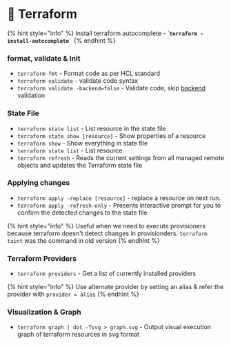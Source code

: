 # 🔬 Terraform

{% hint style="info" %}
Install terraform autocomplete - \`**`` terraform -install-autocomplete` ``**
{% endhint %}

### format, validate & Init

* `terraform fmt` - Format code as per HCL standard
* `terraform validate` - validate code syntax
* `terraform validate -backend=false` - Validate code, skip [backend](https://www.terraform.io/cli/commands/validate) validation

### State File

* `terraform state list` - List resource in the state file
* `terraform state show [resource]` - Show properties of a resource
* `terraform show` - Show everything in state file
* `terraform state list` - List resource
* `terraform refresh` - Reads the current settings from all managed remote objects and updates the Terraform state file

### Applying changes

* `terraform apply -replace [resource]` - replace a resource on next run.
* `terraform apply -refresh-only` - Presents interactive prompt for you to confirm the detected changes to the state file

{% hint style="info" %}
Useful when we need to execute provisioners because terraform doesn't detect changes in provisionders. `terraform taint` was the command in old version
{% endhint %}

### Terraform Providers

* `terraform providers` - Get a list of currently installed providers

{% hint style="info" %}
Use alternate provider by setting an alias & refer the provider with `provider = alias`
{% endhint %}

### Visualization & Graph

* `terraform graph | dot -Tsvg > graph.svg` - Output visual execution graph of terraform resources in svg format&#x20;
